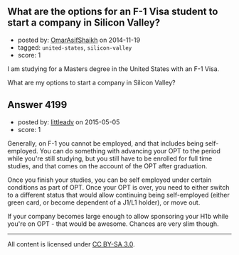 ## What are the options for an F-1 Visa student to start a company in Silicon Valley?

- posted by: [OmarAsifShaikh](https://stackexchange.com/users/3924416/omarasifshaikh) on 2014-11-19
- tagged: `united-states`, `silicon-valley`
- score: 1

I am studying for a Masters degree in the United States with an F-1 Visa. 

What are my options to start a company in Silicon Valley?


## Answer 4199

- posted by: [littleadv](https://stackexchange.com/users/307221/littleadv) on 2015-05-05
- score: 1

Generally, on F-1 you cannot be employed, and that includes being self-employed. You can do something with advancing your OPT to the period while you're still studying, but you still have to be enrolled for full time studies, and that comes on the account of the OPT after graduation.

Once you finish your studies, you can be self employed under certain conditions as part of OPT. Once your OPT is over, you need to either switch to a different status that would allow continuing being self-employed (either green card, or become dependent of a J1/L1 holder), or move out.

If your company becomes large enough to allow sponsoring your H1b while you're on OPT - that would be awesome. Chances are very slim though.



---

All content is licensed under [CC BY-SA 3.0](https://creativecommons.org/licenses/by-sa/3.0/).
